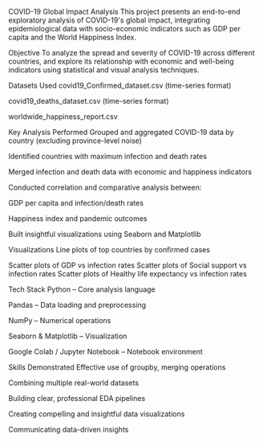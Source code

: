 COVID-19 Global Impact Analysis
This project presents an end-to-end exploratory analysis of COVID-19's global impact, integrating epidemiological data with socio-economic indicators such as GDP per capita and the World Happiness Index. 

Objective
To analyze the spread and severity of COVID-19 across different countries, and explore its relationship with economic and well-being indicators using statistical and visual analysis techniques.

Datasets Used
covid19_Confirmed_dataset.csv (time-series format)

covid19_deaths_dataset.csv (time-series format)

worldwide_happiness_report.csv

Key Analysis Performed
Grouped and aggregated COVID-19 data by country (excluding province-level noise)

Identified countries with maximum infection and death rates

Merged infection and death data with economic and happiness indicators

Conducted correlation and comparative analysis between:

GDP per capita and infection/death rates

Happiness index and pandemic outcomes

Built insightful visualizations using Seaborn and Matplotlib

Visualizations
Line plots of top countries by confirmed cases

Scatter plots of GDP vs infection rates
Scatter plots of Social support vs infection rates
Scatter plots of Healthy life expectancy vs infection rates

Tech Stack
Python – Core analysis language

Pandas – Data loading and preprocessing

NumPy – Numerical operations

Seaborn & Matplotlib – Visualization

Google Colab / Jupyter Notebook – Notebook environment

Skills Demonstrated
Effective use of groupby, merging operations

Combining multiple real-world datasets

Building clear, professional EDA pipelines

Creating compelling and insightful data visualizations

Communicating data-driven insights
